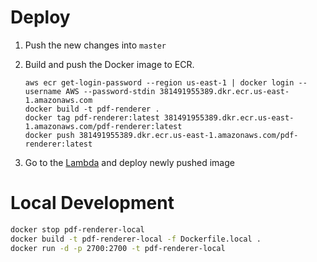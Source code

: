 # Deploy

1. Push the new changes into `master`
2. Build and push the Docker image to ECR.

    ```shell
    aws ecr get-login-password --region us-east-1 | docker login --username AWS --password-stdin 381491955389.dkr.ecr.us-east-1.amazonaws.com
    docker build -t pdf-renderer .
    docker tag pdf-renderer:latest 381491955389.dkr.ecr.us-east-1.amazonaws.com/pdf-renderer:latest
    docker push 381491955389.dkr.ecr.us-east-1.amazonaws.com/pdf-renderer:latest
    ```

3. Go to the [Lambda](https://us-east-1.console.aws.amazon.com/lambda/home?region=us-east-1#/functions/pdf-renderer?tab=image) and deploy newly pushed image


# Local Development

```bash
docker stop pdf-renderer-local
docker build -t pdf-renderer-local -f Dockerfile.local .
docker run -d -p 2700:2700 -t pdf-renderer-local
```